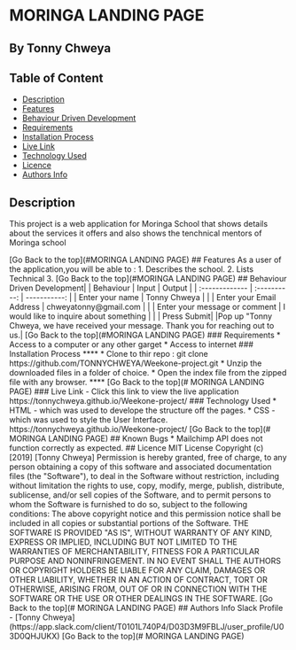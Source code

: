 
# MORINGA LANDING PAGE
 ## By Tonny Chweya
 ## Table of Content
 - [Description](#description)
 - [Features](#features)
 - [Behaviour Driven Development](#Behaviour-Driven-Development)
 - [Requirements](#requirements)
 - [Installation Process](#installation-Process)
 - [Live Link](#Live-Link)
 - [Technology  Used](#technology-Used)
 - [Licence](#licence)
 - [Authors Info](#Authors-Info)
 ## Description
 <p>This project is a web application for Moringa School that shows details about the services it offers and also shows the tenchnical mentors of Moringa school</p>
[Go Back to the top](#MORINGA LANDING PAGE)
## Features
As a user of the application,you will be able to :
1. Describes the school.
2. Lists Technical
3. 
[Go Back to the top](#MORINGA LANDING PAGE)
## Behaviour Driven Development|
| Behaviour      | Input        | Output       |
| :------------- | :----------: | -----------: |
|  Enter your name  |   Tonny Chweya |     |
| Enter your Email Address  | chweyatonny@gmail.com |   |
| Enter your message or comment   |  I would like to inquire about something     |     |
| Press Submit|     |Pop up "Tonny Chweya, we have received your message. Thank you for reaching out to us.|
[Go Back to the top](#MORINGA LANDING PAGE)
 ###  Requirements
 * Access to  a computer or any other garget
 * Access to internet
 ### Installation Process
 ****
* Clone to thir repo : git clone https://github.com/TONNYCHWEYA/Weekone-project.git
* Unzip the downloaded files in a folder of choice.
* Open the index file from the zipped file with any browser.
 ****
 [Go Back to the top](# MORINGA LANDING PAGE)
### Live Link
- Click this link to view the live application https://tonnychweya.github.io/Weekone-project/
### Technology  Used
* HTML - which was used to develope the structure off the pages.
* CSS - which was used to style the User Interface.
https://tonnychweya.github.io/Weekone-project/
[Go Back to the top](# MORINGA LANDING PAGE)
## Known Bugs
* Mailchimp API does not function correctly as expected.
## Licence
MIT License
Copyright (c) [2019] [Tonny Chweya]
Permission is hereby granted, free of charge, to any person obtaining a copy
of this software and associated documentation files (the "Software"), to deal
in the Software without restriction, including without limitation the rights
to use, copy, modify, merge, publish, distribute, sublicense, and/or sell
copies of the Software, and to permit persons to whom the Software is
furnished to do so, subject to the following conditions:
The above copyright notice and this permission notice shall be included in all
copies or substantial portions of the Software.
THE SOFTWARE IS PROVIDED "AS IS", WITHOUT WARRANTY OF ANY KIND, EXPRESS OR
IMPLIED, INCLUDING BUT NOT LIMITED TO THE WARRANTIES OF MERCHANTABILITY,
FITNESS FOR A PARTICULAR PURPOSE AND NONINFRINGEMENT. IN NO EVENT SHALL THE
AUTHORS OR COPYRIGHT HOLDERS BE LIABLE FOR ANY CLAIM, DAMAGES OR OTHER
LIABILITY, WHETHER IN AN ACTION OF CONTRACT, TORT OR OTHERWISE, ARISING FROM,
OUT OF OR IN CONNECTION WITH THE SOFTWARE OR THE USE OR OTHER DEALINGS IN THE
SOFTWARE.
[Go Back to the top](# MORINGA LANDING PAGE)
## Authors Info
Slack Profile - [Tonny Chweya](https://app.slack.com/client/T0101L740P4/D03D3M9FBLJ/user_profile/U03D0QHJUKX)
[Go Back to the top](# MORINGA LANDING PAGE)
